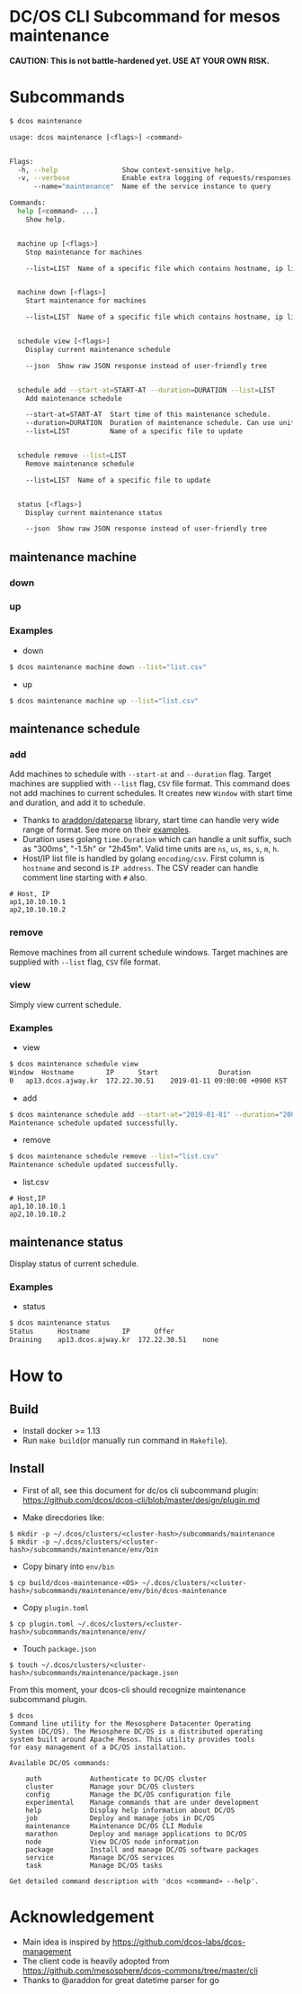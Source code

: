 DC/OS CLI Subcommand for mesos maintenance
==========================================

**CAUTION: This is not battle-hardened yet. USE AT YOUR OWN RISK.** 

# Subcommands

```sh
$ dcos maintenance

usage: dcos maintenance [<flags>] <command>


Flags:
  -h, --help                Show context-sensitive help.
  -v, --verbose             Enable extra logging of requests/responses
      --name="maintenance"  Name of the service instance to query

Commands:
  help [<command> ...]
    Show help.


  machine up [<flags>]
    Stop maintenance for machines

    --list=LIST  Name of a specific file which contains hostname, ip lists for machine up.


  machine down [<flags>]
    Start maintenance for machines

    --list=LIST  Name of a specific file which contains hostname, ip lists for machine down.


  schedule view [<flags>]
    Display current maintenance schedule

    --json  Show raw JSON response instead of user-friendly tree


  schedule add --start-at=START-AT --duration=DURATION --list=LIST
    Add maintenance schedule

    --start-at=START-AT  Start time of this maintenance schedule.
    --duration=DURATION  Duration of maintenance schedule. Can use unit h for hours, m for minutes, s for seconds. e.g: 1h.
    --list=LIST          Name of a specific file to update


  schedule remove --list=LIST
    Remove maintenance schedule

    --list=LIST  Name of a specific file to update


  status [<flags>]
    Display current maintenance status

    --json  Show raw JSON response instead of user-friendly tree

```

## maintenance machine

### down

### up

### Examples

* down

```sh
$ dcos maintenance machine down --list="list.csv"
```


* up

```sh
$ dcos maintenance machine up --list="list.csv"
```

## maintenance schedule

### add

Add machines to schedule with `--start-at` and `--duration` flag. Target machines are supplied with `--list` flag, `CSV` file format. This command does not add machines to current schedules. It creates new `Window` with start time and duration, and add it to schedule. 

 * Thanks to [araddon/dateparse](https://github.com/araddon/dateparse) library, start time can handle very wide range of format. See more on their [examples](https://github.com/araddon/dateparse#extended-example).
 * Duration uses golang `time.Duration` which can handle a unit suffix, such as "300ms", "-1.5h" or "2h45m". Valid time units are `ns`, `us`, `ms`, `s`, `m`, `h`.
 * Host/IP list file is handled by golang `encoding/csv`. First column is `hostname` and second is `IP address`. The CSV reader can handle comment line starting with `#` also.
 ```
 # Host, IP
 ap1,10.10.10.1
 ap2,10.10.10.2
 ```

### remove
  
Remove machines from all current schedule windows.  Target machines are supplied with `--list` flag, `CSV` file format.

### view 

Simply view current schedule.


### Examples

* view

```sh
$ dcos maintenance schedule view
Window	Hostname		IP		Start				Duration
0	ap13.dcos.ajway.kr	172.22.30.51	2019-01-11 09:00:00 +0900 KST	168h0m0s
```

* add 

```sh
$ dcos maintenance schedule add --start-at="2019-01-01" --duration="200s" --list="list.csv"
Maintenance schedule updated successfully.
```

* remove

```sh
$ dcos maintenance schedule remove --list="list.csv"
Maintenance schedule updated successfully.
```

* list.csv

```
# Host,IP
ap1,10.10.10.1
ap2,10.10.10.2
```

## maintenance status

Display status of current schedule.

### Examples

* status

```sh
$ dcos maintenance status
Status		Hostname		IP		Offer
Draining	ap13.dcos.ajway.kr	172.22.30.51	none
```

# How to

## Build

* Install docker >= 1.13
* Run `make build`(or manually run command in `Makefile`).

## Install

* First of all, see this document for dc/os cli subcommand plugin: https://github.com/dcos/dcos-cli/blob/master/design/plugin.md

* Make direcdories like:
```
$ mkdir -p ~/.dcos/clusters/<cluster-hash>/subcommands/maintenance
$ mkdir -p ~/.dcos/clusters/<cluster-hash>/subcommands/maintenance/env/bin
```

* Copy binary into `env/bin`

```
$ cp build/dcos-maintenance-<OS> ~/.dcos/clusters/<cluster-hash>/subcommands/maintenance/env/bin/dcos-maintenance
```

* Copy `plugin.toml`

```
$ cp plugin.toml ~/.dcos/clusters/<cluster-hash>/subcommands/maintenance/env/
```

* Touch `package.json`

```
$ touch ~/.dcos/clusters/<cluster-hash>/subcommands/maintenance/package.json
```

From this moment, your dcos-cli should recognize maintenance subcommand plugin.

```
$ dcos
Command line utility for the Mesosphere Datacenter Operating
System (DC/OS). The Mesosphere DC/OS is a distributed operating
system built around Apache Mesos. This utility provides tools
for easy management of a DC/OS installation.

Available DC/OS commands:

	auth           	Authenticate to DC/OS cluster
	cluster        	Manage your DC/OS clusters
	config         	Manage the DC/OS configuration file
	experimental   	Manage commands that are under development
	help           	Display help information about DC/OS
	job            	Deploy and manage jobs in DC/OS
	maintenance    	Maintenance DC/OS CLI Module
	marathon       	Deploy and manage applications to DC/OS
	node           	View DC/OS node information
	package        	Install and manage DC/OS software packages
	service        	Manage DC/OS services
	task           	Manage DC/OS tasks

Get detailed command description with 'dcos <command> --help'.
```

# Acknowledgement

* Main idea is inspired by https://github.com/dcos-labs/dcos-management
* The client code is heavily adopted from https://github.com/mesosphere/dcos-commons/tree/master/cli
* Thanks to @araddon for great datetime parser for go


